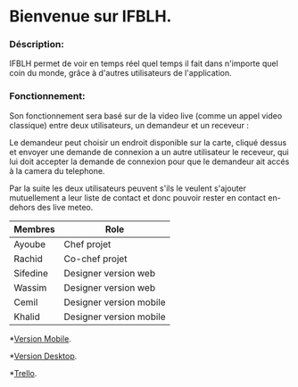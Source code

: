 # Bienvenue sur IFBLH.

### Déscription:

IFBLH permet de voir en temps réel quel temps il fait dans n'importe quel coin du monde, grâce à d'autres utilisateurs de l'application.  

### Fonctionnement:

Son fonctionnement sera basé sur de la video live (comme un appel video classique) entre deux utilisateurs, un demandeur et un receveur :  

Le demandeur peut choisir un endroit disponible sur la carte, cliqué dessus et envoyer une demande de connexion a un autre utilisateur
le receveur, qui lui doit accepter la demande de connexion pour que le demandeur ait accés à la camera du telephone.  

Par la suite les deux utilisateurs peuvent s'ils le veulent s'ajouter mutuellement a leur liste de contact et donc pouvoir rester en contact en-dehors des live meteo.

|Membres|Role|
|-------|----|
|Ayoube|Chef projet|
|Rachid|Co-chef projet|
|Sifedine|Designer version web|
|Wassim|Designer version web|
|Cemil|Designer version mobile|
|Khalid|Designer version mobile|

*[Version Mobile](https://github.com/ayoubelyazizi/IFBLH/blob/main/screens/screen1.md). 

*[Version Desktop](https://github.com/ayoubelyazizi/IFBLH/blob/main/screens/screen2.md). 

*[Trello](https://trello.com/invite/b/bqSAFJrR/d317121e3ba808b702a914c113fc2656/meilleurtable). 


